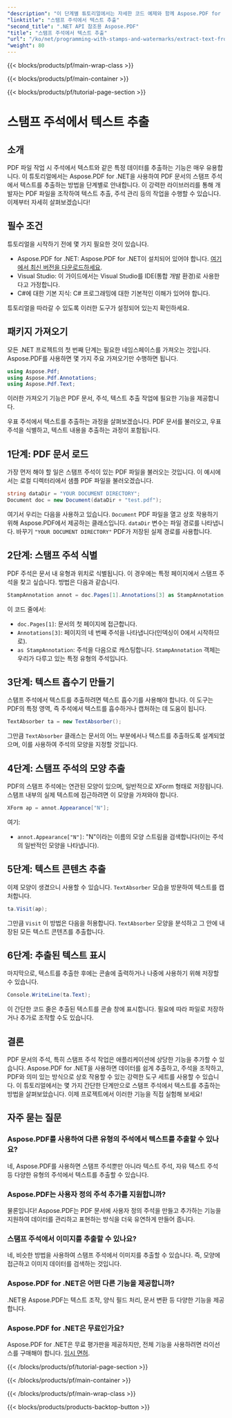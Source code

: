 ```yaml
---
"description": "이 단계별 튜토리얼에서는 자세한 코드 예제와 함께 Aspose.PDF for .NET을 사용하여 PDF의 스탬프 주석에서 텍스트를 추출하는 방법을 알아봅니다."
"linktitle": "스탬프 주석에서 텍스트 추출"
"second_title": ".NET API 참조용 Aspose.PDF"
"title": "스탬프 주석에서 텍스트 추출"
"url": "/ko/net/programming-with-stamps-and-watermarks/extract-text-from-stamp-annotation/"
"weight": 80
---
```


{{< blocks/products/pf/main-wrap-class >}}

{{< blocks/products/pf/main-container >}}

{{< blocks/products/pf/tutorial-page-section >}}

# 스탬프 주석에서 텍스트 추출

## 소개

PDF 파일 작업 시 주석에서 텍스트와 같은 특정 데이터를 추출하는 기능은 매우 유용합니다. 이 튜토리얼에서는 Aspose.PDF for .NET을 사용하여 PDF 문서의 스탬프 주석에서 텍스트를 추출하는 방법을 단계별로 안내합니다. 이 강력한 라이브러리를 통해 개발자는 PDF 파일을 조작하여 텍스트 추출, 주석 관리 등의 작업을 수행할 수 있습니다. 이제부터 자세히 살펴보겠습니다!

## 필수 조건

튜토리얼을 시작하기 전에 몇 가지 필요한 것이 있습니다.

- Aspose.PDF for .NET: Aspose.PDF for .NET이 설치되어 있어야 합니다. [여기에서 최신 버전을 다운로드하세요](https://releases.aspose.com/pdf/net/).
- Visual Studio: 이 가이드에서는 Visual Studio를 IDE(통합 개발 환경)로 사용한다고 가정합니다.
- C#에 대한 기본 지식: C# 프로그래밍에 대한 기본적인 이해가 있어야 합니다.

튜토리얼을 따라갈 수 있도록 이러한 도구가 설정되어 있는지 확인하세요.

## 패키지 가져오기

모든 .NET 프로젝트의 첫 번째 단계는 필요한 네임스페이스를 가져오는 것입니다. Aspose.PDF를 사용하면 몇 가지 주요 가져오기만 수행하면 됩니다.

```csharp
using Aspose.Pdf;
using Aspose.Pdf.Annotations;
using Aspose.Pdf.Text;
```

이러한 가져오기 기능은 PDF 문서, 주석, 텍스트 추출 작업에 필요한 기능을 제공합니다.

우표 주석에서 텍스트를 추출하는 과정을 살펴보겠습니다. PDF 문서를 불러오고, 우표 주석을 식별하고, 텍스트 내용을 추출하는 과정이 포함됩니다.

## 1단계: PDF 문서 로드

가장 먼저 해야 할 일은 스탬프 주석이 있는 PDF 파일을 불러오는 것입니다. 이 예시에서는 로컬 디렉터리에서 샘플 PDF 파일을 불러오겠습니다.

```csharp
string dataDir = "YOUR DOCUMENT DIRECTORY";
Document doc = new Document(dataDir + "test.pdf");
```

여기서 우리는 다음을 사용하고 있습니다. `Document` PDF 파일을 열고 상호 작용하기 위해 Aspose.PDF에서 제공하는 클래스입니다. `dataDir` 변수는 파일 경로를 나타냅니다. 바꾸기 `"YOUR DOCUMENT DIRECTORY"` PDF가 저장된 실제 경로를 사용합니다.

## 2단계: 스탬프 주석 식별

PDF 주석은 문서 내 유형과 위치로 식별됩니다. 이 경우에는 특정 페이지에서 스탬프 주석을 찾고 싶습니다. 방법은 다음과 같습니다.

```csharp
StampAnnotation annot = doc.Pages[1].Annotations[3] as StampAnnotation;
```

이 코드 줄에서:
- `doc.Pages[1]`: 문서의 첫 페이지에 접근합니다.
- `Annotations[3]`: 페이지의 네 번째 주석을 나타냅니다(인덱싱이 0에서 시작하므로).
- `as StampAnnotation`: 주석을 다음으로 캐스팅합니다. `StampAnnotation` 객체는 우리가 다루고 있는 특정 유형의 주석입니다.

## 3단계: 텍스트 흡수기 만들기

스탬프 주석에서 텍스트를 추출하려면 텍스트 흡수기를 사용해야 합니다. 이 도구는 PDF의 특정 영역, 즉 주석에서 텍스트를 흡수하거나 캡처하는 데 도움이 됩니다.

```csharp
TextAbsorber ta = new TextAbsorber();
```

그만큼 `TextAbsorber` 클래스는 문서의 어느 부분에서나 텍스트를 추출하도록 설계되었으며, 이를 사용하여 주석의 모양을 지정할 것입니다.

## 4단계: 스탬프 주석의 모양 추출

PDF의 스탬프 주석에는 연관된 모양이 있으며, 일반적으로 XForm 형태로 저장됩니다. 스탬프 내부의 실제 텍스트에 접근하려면 이 모양을 가져와야 합니다.

```csharp
XForm ap = annot.Appearance["N"];
```

여기:
- `annot.Appearance["N"]`: "N"이라는 이름의 모양 스트림을 검색합니다(이는 주석의 일반적인 모양을 나타냅니다).

## 5단계: 텍스트 콘텐츠 추출

이제 모양이 생겼으니 사용할 수 있습니다. `TextAbsorber` 모습을 방문하여 텍스트를 캡처합니다.

```csharp
ta.Visit(ap);
```

그만큼 `Visit` 이 방법은 다음을 허용합니다. `TextAbsorber` 모양을 분석하고 그 안에 내장된 모든 텍스트 콘텐츠를 추출합니다.

## 6단계: 추출된 텍스트 표시

마지막으로, 텍스트를 추출한 후에는 콘솔에 출력하거나 나중에 사용하기 위해 저장할 수 있습니다.

```csharp
Console.WriteLine(ta.Text);
```

이 간단한 코드 줄은 추출된 텍스트를 콘솔 창에 표시합니다. 필요에 따라 파일로 저장하거나 추가로 조작할 수도 있습니다.

## 결론

PDF 문서의 주석, 특히 스탬프 주석 작업은 애플리케이션에 상당한 기능을 추가할 수 있습니다. Aspose.PDF for .NET을 사용하면 데이터를 쉽게 추출하고, 주석을 조작하고, PDF와 의미 있는 방식으로 상호 작용할 수 있는 강력한 도구 세트를 사용할 수 있습니다. 이 튜토리얼에서는 몇 가지 간단한 단계만으로 스탬프 주석에서 텍스트를 추출하는 방법을 살펴보았습니다. 이제 프로젝트에서 이러한 기능을 직접 실험해 보세요!

## 자주 묻는 질문

### Aspose.PDF를 사용하여 다른 유형의 주석에서 텍스트를 추출할 수 있나요?  
네, Aspose.PDF를 사용하면 스탬프 주석뿐만 아니라 텍스트 주석, 자유 텍스트 주석 등 다양한 유형의 주석에서 텍스트를 추출할 수 있습니다.

### Aspose.PDF는 사용자 정의 주석 추가를 지원합니까?  
물론입니다! Aspose.PDF는 PDF 문서에 사용자 정의 주석을 만들고 추가하는 기능을 지원하여 데이터를 관리하고 표현하는 방식을 더욱 유연하게 만들어 줍니다.

### 스탬프 주석에서 이미지를 추출할 수 있나요?  
네, 비슷한 방법을 사용하여 스탬프 주석에서 이미지를 추출할 수 있습니다. 즉, 모양에 접근하고 이미지 데이터를 검색하는 것입니다.

### Aspose.PDF for .NET은 어떤 다른 기능을 제공합니까?  
.NET용 Aspose.PDF는 텍스트 조작, 양식 필드 처리, 문서 변환 등 다양한 기능을 제공합니다.

### Aspose.PDF for .NET은 무료인가요?  
Aspose.PDF for .NET은 무료 평가판을 제공하지만, 전체 기능을 사용하려면 라이선스를 구매해야 합니다. [임시 면허](https://purchase.aspose.com/temporary-license/).

{{< /blocks/products/pf/tutorial-page-section >}}

{{< /blocks/products/pf/main-container >}}

{{< /blocks/products/pf/main-wrap-class >}}

{{< blocks/products/products-backtop-button >}}